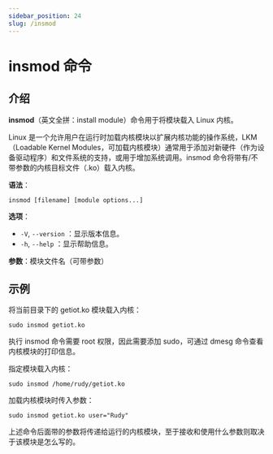 ```yaml
---
sidebar_position: 24
slug: /insmod
---
```


# insmod 命令



## 介绍

**insmod**（英文全拼：install module）命令用于将模块载入 Linux 内核。

Linux 是一个允许用户在运行时加载内核模块以扩展内核功能的操作系统，LKM（Loadable Kernel Modules，可加载内核模块）通常用于添加对新硬件（作为设备驱动程序）和文件系统的支持，或用于增加系统调用。insmod 命令将带有/不带参数的内核目标文件（.ko）载入内核。

**语法**：

```shell
insmod [filename] [module options...]
```

**选项**：

- `-V`, `--version` ：显示版本信息。
- `-h`, `--help` ：显示帮助信息。

**参数**：模块文件名（可带参数）



## 示例

将当前目录下的 getiot.ko 模块载入内核：

```shell
sudo insmod getiot.ko
```

执行 insmod 命令需要 root 权限，因此需要添加 sudo，可通过 dmesg 命令查看内核模块的打印信息。

指定模块载入内核：

```shell
sudo insmod /home/rudy/getiot.ko
```

 加载内核模块时传入参数：

```shell
sudo insmod getiot.ko user="Rudy"
```

上述命令后面带的参数将传递给运行的内核模块，至于接收和使用什么参数则取决于该模块是怎么写的。



